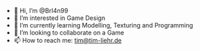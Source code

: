- 👋 Hi, I’m @BrI4n99
- 👀 I’m interested in Game Design
- 🌱 I’m currently learning Modelling, Texturing and Programming
- 💞️ I’m looking to collaborate on a Game
- 📫 How to reach me: tim@tim-liehr.de

<!---
BrI4n99/BrI4n99 is a ✨ special ✨ repository because its `README.md` (this file) appears on your GitHub profile.
You can click the Preview link to take a look at your changes.
--->
